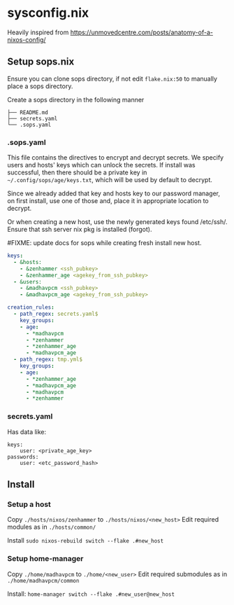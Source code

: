 # sysconfig.nix

Heavily inspired from https://unmovedcentre.com/posts/anatomy-of-a-nixos-config/

## Setup sops.nix
Ensure you can clone sops directory, if not edit `flake.nix:50` to manually place a sops directory.

Create a sops directory in the following manner
```
├── README.md
├── secrets.yaml
└── .sops.yaml
```

### .sops.yaml

This file contains the directives to encrypt and decrypt secrets. We specify users and hosts' keys which can unlock the secrets.
If install was successful, then there should be a private key in `~/.config/sops/age/keys.txt`, which will be used by default to decrypt.

Since we already added that key and hosts key to our password manager, on first install, use one of those and, place it in appropriate location to decrypt.

Or when creating a new host, use the newly generated keys found /etc/ssh/. Ensure that ssh server nix pkg is installed (forgot).

#FIXME: update docs for sops while creating fresh install new host.

```yaml
keys:
  - &hosts:
    - &zenhammer <ssh_pubkey>
    - &zenhammer_age <agekey_from_ssh_pubkey>
  - &users:
    - &madhavpcm <ssh_pubkey>
    - &madhavpcm_age <agekey_from_ssh_pubkey>

creation_rules:
  - path_regex: secrets.yaml$
    key_groups:
    - age:
      - *madhavpcm
      - *zenhammer
      - *zenhammer_age
      - *madhavpcm_age
  - path_regex: tmp.yml$
    key_groups:
    - age:
      - *zenhammer_age
      - *madhavpcm_age
      - *madhavpcm
      - *zenhammer
```

### secrets.yaml
Has data like:

```
keys:
    user: <private_age_key>    
passwords:
    user: <etc_password_hash>
```

## Install
### Setup a host

Copy `./hosts/nixos/zenhammer` to `./hosts/nixos/<new_host>`
Edit required modules as in `./hosts/common/`


Install `sudo nixos-rebuild switch --flake .#new_host`

### Setup home-manager

Copy `./home/madhavpcm` to `./home/<new_user>`
Edit required submodules as in `./home/madhavpcm/common`

Install: `home-manager switch --flake .#new_user@new_host`
